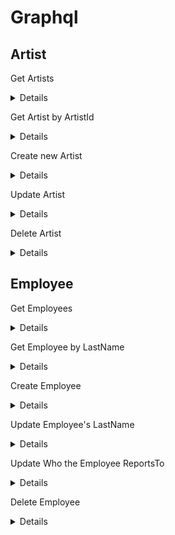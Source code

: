 # Graphql 

## Artist 

Get Artists 

<details>

{
    artists
}

</details>

Get Artist by ArtistId 

<details>

query artists($id:Int){
  artists(ArtistId: $id) {
    ArtistId
    Name
  }
}

{
  "id": 1
}

Get Artist by Name 

<details>

query artists($name:String){
  artists(Name: $name) {
    ArtistId
    Name
  }
}

{
  "name": "'AC/DC'"
}

</details>

</details>

Create new Artist

<details>
mutation {
  createArtist(input: {
        ArtistId: 780,
    		Name: "HelloGoodbye"
  }) {
    ArtistId
    Name
  } 
}
</details>

Update Artist

<details>
mutation updateArtist($id: Int!, $Name: String!) {
  updateArtist(ArtistId: $id, Name: $Name) {
    ArtistId
    Name
  }
}

{
  "id": 1,
  "Name": "HelloGoodBye"
}
</details>

Delete Artist 

<details>

 mutation deleteArtist($id: Int!) {
      deleteArtist(ArtistId: $id) {
        ArtistId
      }
  }

  {
      "id": 2
  }
</details>


## Employee

Get Employees 

<details>
{employees}
</details>

Get Employee by LastName 

<details>
mutation updateEmployee($id: Int!, $Name: String!) {
  updateEmployee(EmployeeId: $id, LastName: $Name) {
    EmployeeId
    FirstName
    LastName
  }
}

{
  "Name": "Richardson",
  "id": 2
}
</details>

Create Employee

<details>
mutation {
  createEmployee(input: {
      	EmployeeId: 11,
    		LastName: "Flinstone",
    		FirstName: "Fred",
    		Title: "Manager",
    		ReportsTo: 2,
        Address: "11120 Jasper Ave NW",
        City: "Edmonton",
        State: "AB",
        Country: "Canada",
        PostalCode: "T5K 2N1",
        Phone: "+1 (780) 428-9482",
        Fax: "+1 (780) 428-3457",
        Email: "andrew@chinookcorp.com"
  }) {
    LastName
    FirstName
  } 
}
</details>

Update Employee's LastName

<details>
mutation updateEmployee($id: Int!, $Name: String!) {
  updateEmployee(EmployeeId: $id, LastName: $Name) {
    EmployeeId
    FirstName
    LastName
  }
}


{
  "id": 1,
  "Name": "Flintstone"
}

</details>

Update Who the Employee ReportsTo

<details>
mutation updateEmployee($id: Int!, $reportsTo: Int!) {
  updateEmployee(EmployeeId: $id, ReportsTo: $reportsTo) {
    EmployeeId
    FirstName
    LastName
    ReportsTo
  }
}

{
  "reportsTo": 3,
  "id": 2
}

</details>

Delete Employee 

<details>

 mutation deleteEmployee($id: Int!) {
      deleteEmployee(EmployeeId: $id) {
    		FirstName
      }
  }

{
  "id": 11
}

</details>